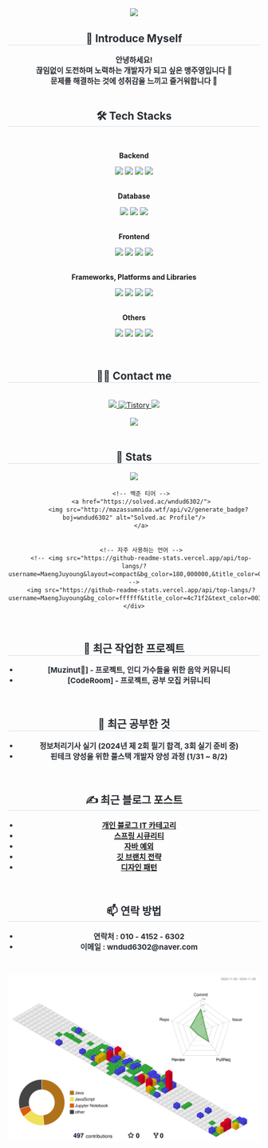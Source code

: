 <div align= "center">
    <img src="https://capsule-render.vercel.app/api?type=waving&color=0:007bff,100:bef9d2&height=240&text=☃️💙🎉🍭🐳&animation=twinkling&fontColor=000000&fontSize=40&fontAlign=70" />
</div>
<div align= "center"> 
<h2 style="border-bottom: 1px solid #d8dee4; color: #282d33;"> 🙌 Introduce Myself </h2>  
<div style="font-weight: 700; font-size: 15px; text-align: center; color: #282d33;"> 
    안녕하세요!<br>
    끊임없이 도전하며 노력하는 개발자가 되고 싶은 맹주영입니다 🤩<br>
    문제를 해결하는 것에 성취감을 느끼고 즐거워합니다 💙
</div><br>
    
<div align= "center">
<h2 style="border-bottom: 1px solid #d8dee4; color: #282d33;"> 🛠️ Tech Stacks </h2> <br> 
<div style="margin: 0 auto; text-align: center;" align= "center"> 
    <!-- 기술 스택 사이트 -->
    <!-- https://github.com/Ileriayo/markdown-badges -->
    <!-- Backend -->
    <p><strong>Backend</strong></p>
    <div>
        <img src="https://img.shields.io/badge/Java-007396?style=for-the-badge&logo=Java&logoColor=white">
        <img src="https://img.shields.io/badge/C-A8B9CC?style=for-the-badge&logo=C&logoColor=white">
        <img src="https://img.shields.io/badge/Spring-6DB33F?style=for-the-badge&logo=Spring&logoColor=white">
        <img src="https://img.shields.io/badge/Node.js-339933?style=for-the-badge&logo=Node.js&logoColor=white">
        <!-- <img src="https://img.shields.io/badge/Spring Boot-6DB33F?style=for-the-badge&logo=spring boot&logoColor=white"> -->
    </div><br>
    <!-- Database -->
    <p><strong>Database</strong></p>
    <div>
        <img src="https://img.shields.io/badge/MySQL-4479A1?style=for-the-badge&logo=MySQL&logoColor=white">
        <img src="https://img.shields.io/badge/Oracle-F80000?style=for-the-badge&logo=Oracle&logoColor=white">
        <img src="https://img.shields.io/badge/redis-%23DD0031.svg?style=for-the-badge&logo=redis&logoColor=white">
    </div><br>
    <!-- Frontend -->
    <p><strong>Frontend</strong></p>
    <div>
        <img src="https://img.shields.io/badge/CSS3-1572B6?style=for-the-badge&logo=CSS3&logoColor=white">
        <img src="https://img.shields.io/badge/HTML5-E34F26?style=for-the-badge&logo=HTML5&logoColor=white">
        <img src="https://img.shields.io/badge/Javascript-F7DF1E?style=for-the-badge&logo=Javascript&logoColor=white">
        <img src="https://img.shields.io/badge/jQuery-0769AD?style=for-the-badge&logo=jQuery&logoColor=white">
    </div><br>
    <!-- Frameworks, Platforms and Libraries -->
    <p><strong>Frameworks, Platforms and Libraries</strong></p>
    <div>
        <img src="https://img.shields.io/badge/django-%23092E20.svg?style=for-the-badge&logo=django&logoColor=white">
        <img src="https://img.shields.io/badge/express.js-%23404d59.svg?style=for-the-badge&logo=express&logoColor=%2361DAFB">
        <img src="https://img.shields.io/badge/jquery-%230769AD.svg?style=for-the-badge&logo=jquery&logoColor=white">
        <img src="https://img.shields.io/badge/JWT-black?style=for-the-badge&logo=JSON%20web%20tokens">
    </div><br>
    <!-- Others -->
    <p><strong>Others</strong></p>
    <div>
        <img src="https://img.shields.io/badge/Python-3776AB?style=for-the-badge&logo=Python&logoColor=white">
        <img src="https://img.shields.io/badge/Github-181717?style=for-the-badge&logo=Github&logoColor=white">
        <img src="https://img.shields.io/badge/Hibernate-59666C?style=for-the-badge&logo=Hibernate&logoColor=white">
        <img src="https://img.shields.io/badge/Gradle-02303A.svg?style=for-the-badge&logo=Gradle&logoColor=white">
    </div><br>
</div><br>

<div align= "center">
<h2 style="border-bottom: 1px solid #d8dee4; color: #282d33;"> 🧑‍💻 Contact me </h2> <br> 
<div align= "center">
    <a href=https://www.instagram.com/m__jyeong/> 
        <img src="https://img.shields.io/badge/Instagram-E4405F?style=for-the-badge&logo=Instagram&logoColor=white&link=https://www.instagram.com/m__jyeong/"> 
    </a>
    <!-- <a href=https://blog.naver.com/ju_ble> 
        <img src="https://img.shields.io/badge/Naver-03C75A?style=for-the-badge&logo=Naver&logoColor=white&link=https://blog.naver.com/ju_ble">         </a> -->
    <a href="https://juble00.tistory.com/" target="_blank">  
        <img src="https://img.shields.io/badge/Tistory-000000?style=for-the-badge&logo=Tistory&logoColor=white" alt="Tistory">
    </a>
    <a href=https://www.notion.so/0151c3227b514937a61eafd587bd2456> 
        <img src="https://img.shields.io/badge/Notion-000000?style=for-the-badge&logo=Notion&logoColor=white&link=https://www.notion.so/0151c3227b514937a61eafd587bd2456"> 
    </a>
</div><br> 
    
<div align= "center"> <a href="https://hits.seeyoufarm.com"> <img src="https://hits.seeyoufarm.com/api/count/incr/badge.svg?url=https%3A%2F%2Fgithub.com%2FMaengJuyoung%2F&count_bg=%23000000&title_bg=%23000000&icon=github.svg&icon_color=%23FFFFFF&title=GitHub&edge_flat=false"/></a>
</div><br>

<div align= "center"> 
<h2 style="border-bottom: 1px solid #d8dee4; color: #282d33;"> 🏅 Stats </h2> 
    <div align= "center"> 
        <!-- 깃허브 상태 -->
        <img src="https://github-readme-stats.vercel.app/api?username=MaengJuyoung&bg_color=180,000000,&title_color=00378f&text_color=00378f"/>
       
        <!-- 백준 티어 -->
        <a href="https://solved.ac/wndud6302/">
            <img src="http://mazassumnida.wtf/api/v2/generate_badge?boj=wndud6302" alt="Solved.ac Profile"/>
        </a>

       
        <!-- 자주 사용하는 언어 -->
        <!-- <img src="https://github-readme-stats.vercel.app/api/top-langs/?username=MaengJuyoung&layout=compact&bg_color=180,000000,&title_color=00378f&text_color=00378f"/> -->
        <img src="https://github-readme-stats.vercel.app/api/top-langs/?username=MaengJuyoung&bg_color=ffffff&title_color=4c71f2&text_color=00378f&icon_color=4c71f2&border_color=ffffff&border_radius=10&langs_count=8&show_icons=true"/>
    </div>
</div><br>

<div>    
    <h2 style="border-bottom: 1px solid #d8dee4; color: #282d33;"> 🔭 최근 작업한 프로젝트 </h2>  
    <ul style="font-weight: 700; font-size: 15px; color: #282d33; padding-left: 20px;">
        <li>[Muzinut🥜] - 프로젝트, 인디 가수들을 위한 음악 커뮤니티</li>
        <li>[CodeRoom] - 프로젝트, 공부 모집 커뮤니티</li>
    </ul>
</div><br>

<div align= "center">   
    <h2 style="border-bottom: 1px solid #d8dee4; color: #282d33;"> 🌱 최근 공부한 것 </h2>  
    <ul style="font-weight: 700; font-size: 15px; text-align: center; color: #282d33; padding-left: 20px;">
        <li>정보처리기사 실기 (2024년 제 2회 필기 합격, 3회 실기 준비 중)</li>
        <li>핀테크 양성을 위한 풀스택 개발자 양성 과정 (1/31 ~ 8/2)</li>
    </ul>
</div><br>

<div align= "center">   
    <h2 style="border-bottom: 1px solid #d8dee4; color: #282d33;"> ✍️ 최근 블로그 포스트 </h2>  
    <ul style="font-weight: 700; font-size: 15px; text-align: center; color: #282d33; padding-left: 20px;">
        <li><a href="https://blog.naver.com/PostList.naver?blogId=ju_ble&categoryNo=8">개인 블로그 IT 카테고리</a></li>
        <li><a href="https://blog.naver.com/ju_ble/223459226432">스프링 시큐리티</a></li>
        <li><a href="https://blog.naver.com/ju_ble/223450524442">자바 예외</a></li>
        <li><a href="https://blog.naver.com/ju_ble/223447544546">깃 브랜치 전략</a></li>
        <li><a href="https://blog.naver.com/ju_ble/223444300291">디자인 패턴</a></li>
    </ul>
</div><br>

<div align= "center">   
    <h2 style="border-bottom: 1px solid #d8dee4; color: #282d33;"> 📫 연락 방법 </h2>  
    <ul style="font-weight: 700; font-size: 15px; text-align: center; color: #282d33; padding-left: 20px;">
        <li>연락처 : 010 - 4152 - 6302</li>
        <li>이메일 : wndud6302@naver.com</li>
    </ul>
</div><br>

<!-- 3D 잔디 이미지 -->
![](./profile-3d-contrib/profile-gitblock.svg)
